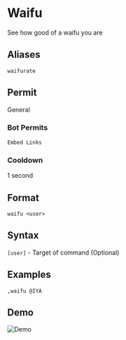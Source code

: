 # Waifu
See how good of a waifu you are

## Aliases
`waifurate`
## Permit
General
### Bot Permits
`Embed Links`
### Cooldown
1 second
## Format
`waifu <user>`
## Syntax
`[user]` - Target of command (Optional)
## Examples
`,waifu @IYA`
## Demo 
![Demo](https://i.imgur.com/u99oMwE.gif)

